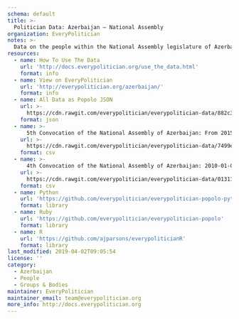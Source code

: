 ```yaml
---
schema: default
title: >-
  Politician Data: Azerbaijan — National Assembly
organization: EveryPolitician
notes: >-
  Data on the people within the National Assembly legislature of Azerbaijan.
resources:
  - name: How To Use The Data
    url: 'http://docs.everypolitician.org/use_the_data.html'
    format: info
  - name: View on EveryPolitician
    url: 'http://everypolitician.org/azerbaijan/'
    format: info
  - name: All Data as Popolo JSON
    url: >-
      https://cdn.rawgit.com/everypolitician/everypolitician-data/882c3b80db1c33f3266153d8721525d85f1496c3/data/Azerbaijan/National_Assembly/ep-popolo-v1.0.json
    format: json
  - name: >-
      5th Convocation of the National Assembly of Azerbaijan: From 2015-12-01
    url: >-
      https://cdn.rawgit.com/everypolitician/everypolitician-data/7499eafe75c2748fc5a7a6689adb75e3989bb613/data/Azerbaijan/National_Assembly/term-5.csv
    format: csv
  - name: >-
      4th Convocation of the National Assembly of Azerbaijan: 2010-01-01 to 2015-01-01
    url: >-
      https://cdn.rawgit.com/everypolitician/everypolitician-data/01311fc773d7c28704e92398941c06db19d81f1a/data/Azerbaijan/National_Assembly/term-4.csv
    format: csv
  - name: Python
    url: 'https://github.com/everypolitician/everypolitician-popolo-python'
    format: library
  - name: Ruby
    url: 'https://github.com/everypolitician/everypolitician-popolo'
    format: library
  - name: R
    url: 'https://github.com/ajparsons/everypoliticianR'
    format: library
last_modified: 2019-04-02T09:05:54
license: ''
category:
  - Azerbaijan
  - People
  - Groups & Bodies
maintainer: EveryPolitician
maintainer_email: team@everypolitician.org
more_info: http://docs.everypolitician.org
---
```

